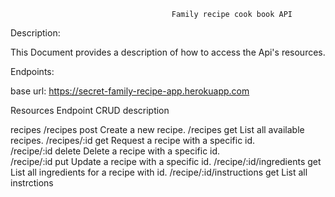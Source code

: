                                         Family recipe cook book API

Description:

This Document provides a description of how to access the Api's resources.

Endpoints:

base url: https://secret-family-recipe-app.herokuapp.com


Resources       Endpoint                         CRUD                     description

recipes         /recipes                         post              Create a new recipe.
                /recipes                         get               List all available recipes.
                /recipes/:id                     get               Request a recipe with a specific id.    
                /recipe/:id                      delete            Delete a recipe with a specific id.     
                /recipe/:id                      put               Update a recipe with a specific id.
                /recipe/:id/ingredients          get               List all ingredients for a recipe with id. 
                /recipe/:id/instructions         get               List all instrctions                     
            
                                   



